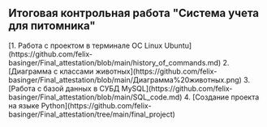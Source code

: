 <h2>Итоговая контрольная работа "Система учета для питомника"</h2>
[1. Работа с проектом в терминале ОС Linux Ubuntu](https://github.com/felix-basinger/Final_attestation/blob/main/history_of_commands.md)  
2. [Диаграмма с классами животных](https://github.com/felix-basinger/Final_attestation/blob/main/Диаграмма%20животных.png)  
3. [Работа с базой данных в СУБД MySQL](https://github.com/felix-basinger/Final_attestation/blob/main/SQL_code.md)  
4. [Создание проекта на языке Python](https://github.com/felix-basinger/Final_attestation/tree/main/final_project)  